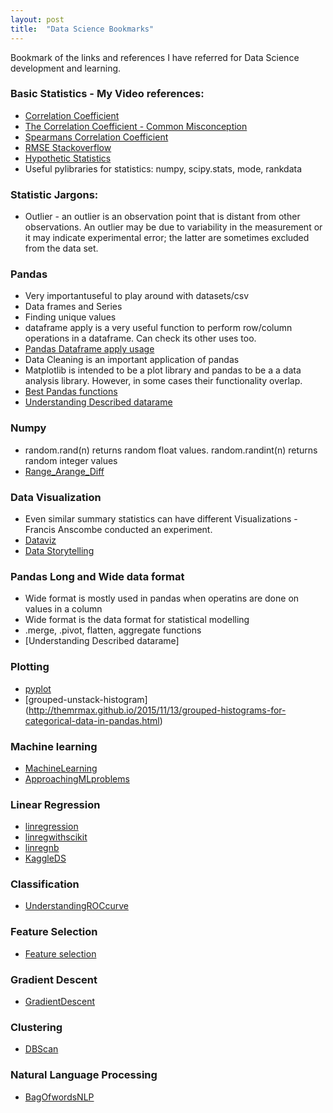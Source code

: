```yaml
---
layout: post
title:  "Data Science Bookmarks"
---
```


Bookmark of the links and references I have referred for Data Science development and learning.

### Basic Statistics - My Video references:
- [Correlation Coefficient](https://www.youtube.com/watch?v=ugd4k3dC_8Y)
- [The Correlation Coefficient - Common Misconception](https://www.youtube.com/watch?v=-4d3BvUxwfs)
- [Spearmans Correlation Coefficient](https://www.youtube.com/watch?v=4nkueUds1g0)
- [RMSE Stackoverflow](http://stackoverflow.com/questions/17197492/root-mean-square-error-in-python)
- [Hypothetic Statistics](https://www.youtube.com/watch?v=0zZYBALbZgg)
- Useful pylibraries for statistics: numpy, scipy.stats, mode, rankdata

### Statistic Jargons:
- Outlier - an outlier is an observation point that is distant from other observations. An outlier may be due to variability in the measurement or it may indicate experimental error; the latter are sometimes excluded from the data set.

### Pandas
- Very importantuseful to play around with datasets/csv
- Data frames and Series
- Finding unique values
- dataframe apply is a very useful function to perform row/column operations in a dataframe. Can check its other uses too.
- [Pandas Dataframe apply usage](https://chrisalbon.com/python/pandas_apply_operations_to_dataframes.html)
- Data Cleaning is an important application of pandas
- Matplotlib is intended to be a plot library and pandas to be a a data analysis library. However, in some cases their functionality overlap.
- [Best Pandas functions](http://dataconomy.com/2015/03/14-best-python-pandas-features/)
- [Understanding Described datarame](http://machinelearningmastery.com/quick-and-dirty-data-analysis-with-pandas/)


### Numpy
- random.rand(n) returns random float values. random.randint(n) returns random integer values
- [Range_Arange_Diff](http://stackoverflow.com/questions/10698858/built-in-range-or-numpy-arange-which-is-more-efficient )

### Data Visualization
- Even similar summary statistics can have different Visualizations - Francis Anscombe conducted an experiment.
- [Dataviz](http://www.datavizcatalogue.com/)
- [Data Storytelling](https://www.youtube.com/watch?v=6xsvGYIxJok&t=426s)

### Pandas Long and Wide data format
- Wide format is mostly used in pandas when operatins are done on values in a column
- Wide format is the data format for statistical modelling
- .merge, .pivot, flatten, aggregate functions 
- [Understanding Described datarame]

### Plotting
- [pyplot](http://pbpython.com/simple-graphing-pandas.html)
- [grouped-unstack-histogram] (http://themrmax.github.io/2015/11/13/grouped-histograms-for-categorical-data-in-pandas.html)

### Machine learning
- [MachineLearning](https://machinelearnings.co/a-humans-guide-to-machine-learning-e179f43b67a0)
- [ApproachingMLproblems](http://www.kdnuggets.com/2016/08/approaching-almost-any-machine-learning-problem.html?utm_content=buffere52e4&utm_medium=social&utm_source=twitter.com&utm_campaign=buffer)

### Linear Regression
- [linregression](https://docs.scipy.org/doc/scipy/reference/generated/scipy.stats.linregress.html)
- [linregwithscikit](http://scikit-learn.org/stable/auto_examples/linear_model/plot_ols.html)
- [linregnb](https://github.com/justmarkham/DAT4/blob/master/notebooks/08_linear_regression.ipynb)
- [KaggleDS](https://www.kaggle.com/pmarcelino/house-prices-advanced-regression-techniques/comprehensive-data-exploration-with-python/notebook)

### Classification
- [UnderstandingROCcurve](https://stats.stackexchange.com/questions/105501/understanding-roc-curve)

### Feature Selection
- [Feature selection](http://machinelearningmastery.com/an-introduction-to-feature-selection/)

### Gradient Descent
- [GradientDescent](https://spin.atomicobject.com/2014/06/24/gradient-descent-linear-regression/)

### Clustering
- [DBScan](https://www.naftaliharris.com/blog/visualizing-dbscan-clustering/)

### Natural Language Processing
- [BagOfwordsNLP](https://en.wikipedia.org/wiki/Bag-of-words_model)



